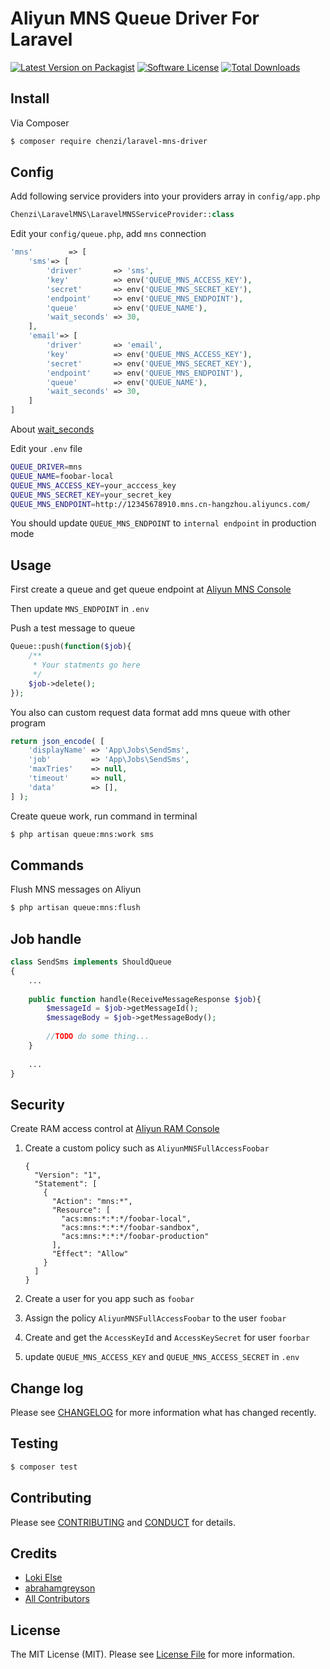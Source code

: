 # Aliyun MNS Queue Driver For Laravel

[![Latest Version on Packagist][ico-version]][link-packagist]
[![Software License][ico-license]](LICENSE.md)
[![Total Downloads][ico-downloads]][link-downloads]

## Install

Via Composer

``` bash
$ composer require chenzi/laravel-mns-driver
```

## Config

Add following service providers into your providers array in `config/app.php`

``` php
Chenzi\LaravelMNS\LaravelMNSServiceProvider::class
```

Edit your `config/queue.php`, add `mns` connection

```php
'mns'        => [
    'sms'=> [
        'driver'       => 'sms',
        'key'          => env('QUEUE_MNS_ACCESS_KEY'),
        'secret'       => env('QUEUE_MNS_SECRET_KEY'),
        'endpoint'     => env('QUEUE_MNS_ENDPOINT'),
        'queue'        => env('QUEUE_NAME'),
        'wait_seconds' => 30,
    ],
    'email'=> [
        'driver'       => 'email',
        'key'          => env('QUEUE_MNS_ACCESS_KEY'),
        'secret'       => env('QUEUE_MNS_SECRET_KEY'),
        'endpoint'     => env('QUEUE_MNS_ENDPOINT'),
        'queue'        => env('QUEUE_NAME'),
        'wait_seconds' => 30,
    ]
]
```
About [wait_seconds](https://help.aliyun.com/document_detail/35136.html)

Edit your `.env` file

```bash
QUEUE_DRIVER=mns
QUEUE_NAME=foobar-local
QUEUE_MNS_ACCESS_KEY=your_acccess_key
QUEUE_MNS_SECRET_KEY=your_secret_key
QUEUE_MNS_ENDPOINT=http://12345678910.mns.cn-hangzhou.aliyuncs.com/
```
You should update `QUEUE_MNS_ENDPOINT` to `internal endpoint` in production mode

## Usage

First create a queue and get queue endpoint at [Aliyun MNS Console](https://mns.console.aliyun.com/)

Then update `MNS_ENDPOINT` in `.env`

Push a test message to queue

```php
Queue::push(function($job){
	/**
	 * Your statments go here
	 */
	$job->delete();
});
```
You also can custom request data format add mns queue with other program
```php
return json_encode( [
    'displayName' => 'App\Jobs\SendSms',
    'job'         => 'App\Jobs\SendSms',
    'maxTries'    => null,
    'timeout'     => null,
    'data'        => [],
] );
```
Create queue work, run command in terminal

```bash
$ php artisan queue:mns:work sms
```
## Commands
Flush MNS messages on Aliyun

```bash
$ php artisan queue:mns:flush
```

## Job handle
```php
class SendSms implements ShouldQueue
{
    ...
    
    public function handle(ReceiveMessageResponse $job){
        $messageId = $job->getMessageId();
        $messageBody = $job->getMessageBody();
        
        //TODO do some thing...
    }
    
    ...
}   
```

## Security

Create RAM access control at [Aliyun RAM Console](https://ram.console.aliyun.com)

1. Create a custom policy such as `AliyunMNSFullAccessFoobar`

	```
	{
	  "Version": "1",
	  "Statement": [
		{
		  "Action": "mns:*",
		  "Resource": [
			"acs:mns:*:*:*/foobar-local",
			"acs:mns:*:*:*/foobar-sandbox",
			"acs:mns:*:*:*/foobar-production"
		  ],
		  "Effect": "Allow"
		}
	  ]
	}
	```

2. Create a user for you app such as `foobar`

3. Assign the policy `AliyunMNSFullAccessFoobar` to the user `foobar`

4. Create and get the `AccessKeyId` and `AccessKeySecret` for user `foorbar`

5. update `QUEUE_MNS_ACCESS_KEY` and `QUEUE_MNS_ACCESS_SECRET` in `.env`

## Change log

Please see [CHANGELOG](CHANGELOG.md) for more information what has changed recently.

## Testing

``` bash
$ composer test
```

## Contributing

Please see [CONTRIBUTING](CONTRIBUTING.md) and [CONDUCT](CONDUCT.md) for details.

## Credits

- [Loki Else][link-author]
- [abrahamgreyson](https://github.com/abrahamgreyson/laravel-mns)
- [All Contributors][link-contributors]

## License

The MIT License (MIT). Please see [License File](LICENSE.md) for more information.

[ico-version]: https://img.shields.io/packagist/v/chenzi/laravel-mns-driver.svg?style=flat-square
[ico-license]: https://img.shields.io/badge/license-MIT-brightgreen.svg?style=flat-square
[ico-travis]: https://img.shields.io/travis/chenzi/laravel-mns-driver/master.svg?style=flat-square
[ico-scrutinizer]: https://img.shields.io/scrutinizer/coverage/g/chenzi/laravel-mns-driver.svg?style=flat-square
[ico-code-quality]: https://img.shields.io/scrutinizer/g/chenzi/laravel-mns-driver.svg?style=flat-square
[ico-downloads]: https://img.shields.io/packagist/dt/chenzi/laravel-mns-driver.svg?style=flat-square

[link-packagist]: https://packagist.org/packages/chenzi/laravel-mns-driver
[link-travis]: https://travis-ci.org/chenzi/laravel-mns-driver
[link-scrutinizer]: https://scrutinizer-ci.com/g/chenzi/laravel-mns-driver/code-structure
[link-code-quality]: https://scrutinizer-ci.com/g/chenzi/laravel-mns-driver
[link-downloads]: https://packagist.org/packages/chenzi/laravel-mns-driver
[link-author]: https://github.com/chenzi
[link-contributors]: ../../contributors
